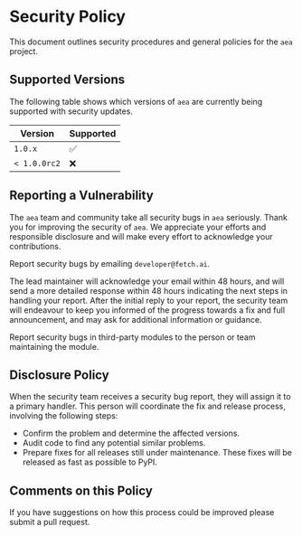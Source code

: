 # Security Policy

This document outlines security procedures and general policies for the `aea` project.

## Supported Versions

The following table shows which versions of `aea` are currently being supported with security updates.

| Version   | Supported          |
| --------- | ------------------ |
| `1.0.x`   | :white_check_mark: |
| `< 1.0.0rc2` | :x:                |

## Reporting a Vulnerability

The `aea` team and community take all security bugs in `aea` seriously. Thank you for improving the security of `aea`. We appreciate your efforts and responsible disclosure and will make every effort to acknowledge your contributions.

Report security bugs by emailing `developer@fetch.ai`.

The lead maintainer will acknowledge your email within 48 hours, and will send a more detailed response within 48 hours indicating the next steps in handling your report. After the initial reply to your report, the security team will endeavour to keep you informed of the progress towards a fix and full announcement, and may ask for additional information or guidance.

Report security bugs in third-party modules to the person or team maintaining the module.

## Disclosure Policy

When the security team receives a security bug report, they will assign it to a primary handler. This person will coordinate the fix and release process, involving the following steps:

- Confirm the problem and determine the affected versions.
- Audit code to find any potential similar problems.
- Prepare fixes for all releases still under maintenance. These fixes will be released as fast as possible to PyPI.

## Comments on this Policy

If you have suggestions on how this process could be improved please submit a pull request.
